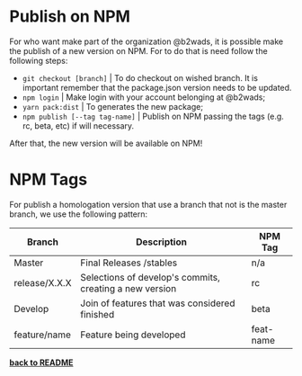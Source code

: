# Publish on NPM

For who want make part of the organization @b2wads, it is possible make the publish of a new version on NPM. For to do that is need follow the following steps:

* `git checkout [branch]` | To do checkout on wished branch. It is important remember that the package.json version needs to be updated.
* `npm login` | Make login with your account belonging at @b2wads;
* `yarn pack:dist` | To generates the new package;
* `npm publish [--tag tag-name]` | Publish on NPM passing the tags (e.g. rc, beta, etc) if will necessary.

After that, the new version will be available on NPM!

# NPM Tags

For publish a homologation version that use a branch that not is the master branch, we use the following pattern: 

| Branch        | Description                                                             | NPM Tag   |
|---------------|-----------------------------------------------------------------------|-----------|
| Master        | Final Releases /stables                                | n/a       |
| release/X.X.X | Selections of develop's commits, creating a new version | rc        |
| Develop       | Join of features that was considered finished              | beta      |
| feature/name  | Feature being developed                              | feat-name |

**[back to README](../README.md#Manual)**
